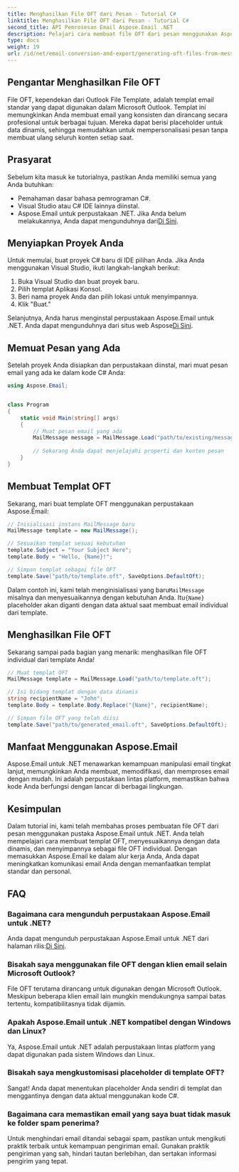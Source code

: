 ```yaml
---
title: Menghasilkan File OFT dari Pesan - Tutorial C#
linktitle: Menghasilkan File OFT dari Pesan - Tutorial C#
second_title: API Pemrosesan Email Aspose.Email .NET
description: Pelajari cara membuat file OFT dari pesan menggunakan Aspose.Email untuk .NET. Panduan langkah demi langkah dengan kode sumber untuk pembuatan template email yang efisien.
type: docs
weight: 19
url: /id/net/email-conversion-and-export/generating-oft-files-from-messages-csharp-tutorial/
---
```


## Pengantar Menghasilkan File OFT

File OFT, kependekan dari Outlook File Template, adalah templat email standar yang dapat digunakan dalam Microsoft Outlook. Templat ini memungkinkan Anda membuat email yang konsisten dan dirancang secara profesional untuk berbagai tujuan. Mereka dapat berisi placeholder untuk data dinamis, sehingga memudahkan untuk mempersonalisasi pesan tanpa membuat ulang seluruh konten setiap saat.

## Prasyarat

Sebelum kita masuk ke tutorialnya, pastikan Anda memiliki semua yang Anda butuhkan:

- Pemahaman dasar bahasa pemrograman C#.
- Visual Studio atau C# IDE lainnya diinstal.
-  Aspose.Email untuk perpustakaan .NET. Jika Anda belum melakukannya, Anda dapat mengunduhnya dari[Di Sini](https://releases.aspose.com/email/net).

## Menyiapkan Proyek Anda

Untuk memulai, buat proyek C# baru di IDE pilihan Anda. Jika Anda menggunakan Visual Studio, ikuti langkah-langkah berikut:

1. Buka Visual Studio dan buat proyek baru.
2. Pilih templat Aplikasi Konsol.
3. Beri nama proyek Anda dan pilih lokasi untuk menyimpannya.
4. Klik "Buat."

 Selanjutnya, Anda harus menginstal perpustakaan Aspose.Email untuk .NET. Anda dapat mengunduhnya dari situs web Aspose[Di Sini](https://releases.aspose.com/email/net).

## Memuat Pesan yang Ada

Setelah proyek Anda disiapkan dan perpustakaan diinstal, mari muat pesan email yang ada ke dalam kode C# Anda:

```csharp
using Aspose.Email;


class Program
{
    static void Main(string[] args)
    {
        // Muat pesan email yang ada
        MailMessage message = MailMessage.Load("path/to/existing/message.eml");
        
        // Sekarang Anda dapat menjelajahi properti dan konten pesan
    }
}
```

## Membuat Templat OFT

Sekarang, mari buat template OFT menggunakan perpustakaan Aspose.Email:

```csharp
// Inisialisasi instans MailMessage baru
MailMessage template = new MailMessage();

// Sesuaikan templat sesuai kebutuhan
template.Subject = "Your Subject Here";
template.Body = "Hello, {Name}!";

// Simpan templat sebagai file OFT
template.Save("path/to/template.oft", SaveOptions.DefaultOft);
```

 Dalam contoh ini, kami telah menginisialisasi yang baru`MailMessage` misalnya dan menyesuaikannya dengan kebutuhan Anda. Itu`{Name}` placeholder akan diganti dengan data aktual saat membuat email individual dari template.

## Menghasilkan File OFT

Sekarang sampai pada bagian yang menarik: menghasilkan file OFT individual dari template Anda!

```csharp
// Muat templat OFT
MailMessage template = MailMessage.Load("path/to/template.oft");

// Isi bidang templat dengan data dinamis
string recipientName = "John";
template.Body = template.Body.Replace("{Name}", recipientName);

// Simpan file OFT yang telah diisi
template.Save("path/to/generated_email.oft", SaveOptions.DefaultOft);
```

## Manfaat Menggunakan Aspose.Email

Aspose.Email untuk .NET menawarkan kemampuan manipulasi email tingkat lanjut, memungkinkan Anda membuat, memodifikasi, dan memproses email dengan mudah. Ini adalah perpustakaan lintas platform, memastikan bahwa kode Anda berfungsi dengan lancar di berbagai lingkungan.

## Kesimpulan

Dalam tutorial ini, kami telah membahas proses pembuatan file OFT dari pesan menggunakan pustaka Aspose.Email untuk .NET. Anda telah mempelajari cara membuat templat OFT, menyesuaikannya dengan data dinamis, dan menyimpannya sebagai file OFT individual. Dengan memasukkan Aspose.Email ke dalam alur kerja Anda, Anda dapat meningkatkan komunikasi email Anda dengan memanfaatkan templat standar dan personal.

## FAQ

### Bagaimana cara mengunduh perpustakaan Aspose.Email untuk .NET?

 Anda dapat mengunduh perpustakaan Aspose.Email untuk .NET dari halaman rilis:[Di Sini](https://releases.aspose.com/email/net).

### Bisakah saya menggunakan file OFT dengan klien email selain Microsoft Outlook?

File OFT terutama dirancang untuk digunakan dengan Microsoft Outlook. Meskipun beberapa klien email lain mungkin mendukungnya sampai batas tertentu, kompatibilitasnya tidak dijamin.

### Apakah Aspose.Email untuk .NET kompatibel dengan Windows dan Linux?

Ya, Aspose.Email untuk .NET adalah perpustakaan lintas platform yang dapat digunakan pada sistem Windows dan Linux.

### Bisakah saya mengkustomisasi placeholder di template OFT?

Sangat! Anda dapat menentukan placeholder Anda sendiri di templat dan menggantinya dengan data aktual menggunakan kode C#.

### Bagaimana cara memastikan email yang saya buat tidak masuk ke folder spam penerima?

Untuk menghindari email ditandai sebagai spam, pastikan untuk mengikuti praktik terbaik untuk kemampuan pengiriman email. Gunakan praktik pengiriman yang sah, hindari tautan berlebihan, dan sertakan informasi pengirim yang tepat.